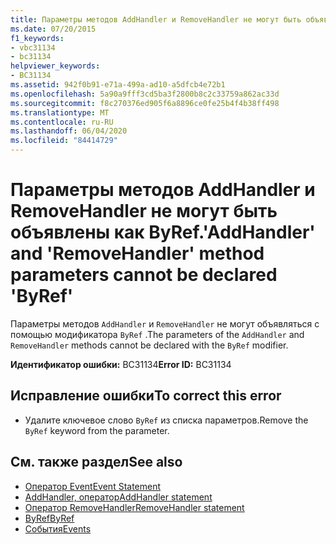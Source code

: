 ```yaml
---
title: Параметры методов AddHandler и RemoveHandler не могут быть объявлены как ByRef.
ms.date: 07/20/2015
f1_keywords:
- vbc31134
- bc31134
helpviewer_keywords:
- BC31134
ms.assetid: 942f0b91-e71a-499a-ad10-a5dfcb4e72b1
ms.openlocfilehash: 5a90a9fff3cd5ba3f2800b8c2c33759a862ac33d
ms.sourcegitcommit: f8c270376ed905f6a8896ce0fe25b4f4b38ff498
ms.translationtype: MT
ms.contentlocale: ru-RU
ms.lasthandoff: 06/04/2020
ms.locfileid: "84414729"
---
```

# <a name="addhandler-and-removehandler-method-parameters-cannot-be-declared-byref"></a><span data-ttu-id="b615b-102">Параметры методов AddHandler и RemoveHandler не могут быть объявлены как ByRef.</span><span class="sxs-lookup"><span data-stu-id="b615b-102">'AddHandler' and 'RemoveHandler' method parameters cannot be declared 'ByRef'</span></span>
<span data-ttu-id="b615b-103">Параметры методов `AddHandler` и `RemoveHandler` не могут объявляться с помощью модификатора `ByRef` .</span><span class="sxs-lookup"><span data-stu-id="b615b-103">The parameters of the `AddHandler` and `RemoveHandler` methods cannot be declared with the `ByRef` modifier.</span></span>  
  
 <span data-ttu-id="b615b-104">**Идентификатор ошибки:** BC31134</span><span class="sxs-lookup"><span data-stu-id="b615b-104">**Error ID:** BC31134</span></span>  
  
## <a name="to-correct-this-error"></a><span data-ttu-id="b615b-105">Исправление ошибки</span><span class="sxs-lookup"><span data-stu-id="b615b-105">To correct this error</span></span>  
  
- <span data-ttu-id="b615b-106">Удалите ключевое слово `ByRef` из списка параметров.</span><span class="sxs-lookup"><span data-stu-id="b615b-106">Remove the `ByRef` keyword from the parameter.</span></span>  
  
## <a name="see-also"></a><span data-ttu-id="b615b-107">См. также раздел</span><span class="sxs-lookup"><span data-stu-id="b615b-107">See also</span></span>

- [<span data-ttu-id="b615b-108">Оператор Event</span><span class="sxs-lookup"><span data-stu-id="b615b-108">Event Statement</span></span>](../language-reference/statements/event-statement.md)
- [<span data-ttu-id="b615b-109">AddHandler, оператор</span><span class="sxs-lookup"><span data-stu-id="b615b-109">AddHandler statement</span></span>](../language-reference/statements/addhandler-statement.md)
- [<span data-ttu-id="b615b-110">Оператор RemoveHandler</span><span class="sxs-lookup"><span data-stu-id="b615b-110">RemoveHandler statement</span></span>](../language-reference/statements/removehandler-statement.md)
- [<span data-ttu-id="b615b-111">ByRef</span><span class="sxs-lookup"><span data-stu-id="b615b-111">ByRef</span></span>](../language-reference/modifiers/byref.md)
- [<span data-ttu-id="b615b-112">События</span><span class="sxs-lookup"><span data-stu-id="b615b-112">Events</span></span>](../programming-guide/language-features/events/index.md)
